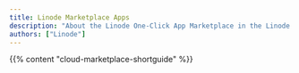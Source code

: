 ```yaml
---
title: Linode Marketplace Apps
description: "About the Linode One-Click App Marketplace in the Linode Cloud Manager."
authors: ["Linode"]
---
```


{{% content "cloud-marketplace-shortguide" %}}
